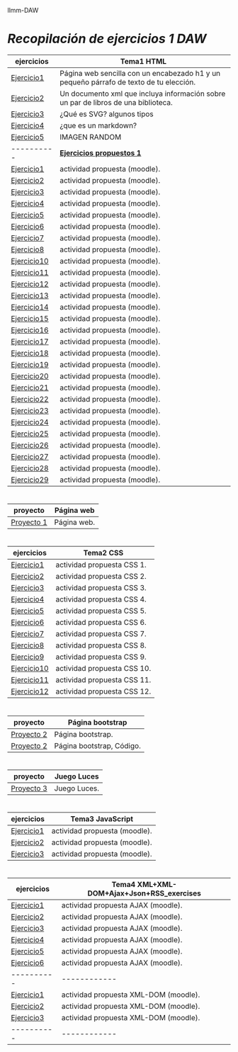 llmm-DAW
# ***Recopilación de ejercicios 1 DAW***
ejercicios | Tema1 HTML
----------|------------
[Ejercicio1](Tema1/act1lm.html)|  Página web sencilla con un encabezado h1 y un pequeño párrafo de texto de tu elección.
[Ejercicio2](Tema1/act2lm.xml)|  Un documento xml que incluya información sobre un par de libros de una biblioteca.
[Ejercicio3](Tema1/svd.html)| ¿Qué es SVG? algunos tipos
[Ejercicio4](Tema1/act4lm.html)| ¿que es un markdown?
[Ejercicio5](IMG/capi.jpg)|IMAGEN RANDOM 
----------| <u>**Ejercicios propuestos 1**</u>
[Ejercicio1](Tema1/act1lm2.html)|  actividad propuesta (moodle).
[Ejercicio2](Tema1/act2lm2.html)|  actividad propuesta (moodle).
[Ejercicio3](Tema1/act3lm2.html)| actividad propuesta (moodle).
[Ejercicio4](Tema1/act4lm2.html)| actividad propuesta (moodle).
[Ejercicio5](Tema1/act5lm2.html)|  actividad propuesta (moodle).
[Ejercicio6](Tema1/act6lm2.html)|  actividad propuesta (moodle).
[Ejercicio7](Tema1/act7lm2.html)|  actividad propuesta (moodle).
[Ejercicio8](Tema1/ejercicio8)|  actividad propuesta (moodle).
[Ejercicio10](Tema1/act10lm2.html)|  actividad propuesta (moodle).
[Ejercicio11](Tema1/act11lm2.html)|  actividad propuesta (moodle).
[Ejercicio12](Tema1/act12lm2.html)|  actividad propuesta (moodle).
[Ejercicio13](Tema1/act13lm2.html)|  actividad propuesta (moodle).
[Ejercicio14](Tema1/act14lm2.html)|  actividad propuesta (moodle).
[Ejercicio15](Tema1/act15lm2.html)|  actividad propuesta (moodle).
[Ejercicio16](Tema1/act16lm2.html)|  actividad propuesta (moodle).
[Ejercicio17](Tema1/ejercicio17)|  actividad propuesta (moodle).
[Ejercicio18](Tema1/ejercicio18)|  actividad propuesta (moodle).
[Ejercicio19](Tema1/ejercicio19)|  actividad propuesta (moodle).
[Ejercicio20](Tema1/ejercicio20)|  actividad propuesta (moodle).
[Ejercicio21](Tema1/ejercicio21)|  actividad propuesta (moodle).
[Ejercicio22](Tema1/ejercicio22)|  actividad propuesta (moodle).
[Ejercicio23](Tema1/ejercicio23)|  actividad propuesta (moodle).
[Ejercicio24](Tema1/act24lm2.html)|  actividad propuesta (moodle).
[Ejercicio25](Tema1/act25lm2.html)|  actividad propuesta (moodle).
[Ejercicio26](Tema1/ejercicio26)|  actividad propuesta (moodle).
[Ejercicio27](Tema1/ejercicio27)|  actividad propuesta (moodle).
[Ejercicio28](Tema1/ejercicio28)|  actividad propuesta (moodle).
[Ejercicio29](Tema1/ejercicio29)|  actividad propuesta (moodle).
#
proyecto | Página web
----------|------------
[Proyecto 1](https://javier-villegas1.github.io/JaviWeb.github.io/index.html)|  Página web.
#
ejercicios | Tema2 CSS
----------|------------
[Ejercicio1](Tema1/act1lm.html)|  actividad propuesta CSS 1.
[Ejercicio2](Tema1/act1lm.html)|  actividad propuesta CSS 2.
[Ejercicio3](Tema1/act1lm.html)|  actividad propuesta CSS 3.
[Ejercicio4](Tema1/act1lm.html)|  actividad propuesta CSS 4.
[Ejercicio5](Tema1/act1lm.html)|  actividad propuesta CSS 5.
[Ejercicio6](Tema1/act1lm.html)|  actividad propuesta CSS 6.
[Ejercicio7](Tema1/act1lm.html)|  actividad propuesta CSS 7.
[Ejercicio8](Tema1/act1lm.html)|  actividad propuesta CSS 8.
[Ejercicio9](Tema1/act1lm.html)|  actividad propuesta CSS 9.
[Ejercicio10](Tema1/act1lm.html)|  actividad propuesta CSS 10.
[Ejercicio11](Tema1/act1lm.html)|  actividad propuesta CSS 11.
[Ejercicio12](Tema1/act1lm.html)|  actividad propuesta CSS 12.
#
proyecto | Página bootstrap
----------|------------
[Proyecto 2](https://javier-villegas1.github.io/mi_sitio_web/)|  Página bootstrap.
[Proyecto 2](https://github.com/Javier-Villegas1/mi_sitio_web/tree/pagina1)|  Página bootstrap, Código.
#
proyecto | Juego Luces
----------|------------
[Proyecto 3](https://github.com/Javier-Villegas1/JuegoLuces)|  Juego Luces.
#
ejercicios | Tema3 JavaScript
----------|------------
[Ejercicio1](https://github.com/Javier-Villegas1/llmm-DAW/blob/main/Tema4/AJAX-EXERCISES/ejercicio1.html)|  actividad propuesta (moodle).
[Ejercicio2](https://github.com/Javier-Villegas1/llmm-DAW/tree/main/JavaScript/ejercicio2)|  actividad propuesta (moodle).
[Ejercicio3](https://github.com/Javier-Villegas1/llmm-DAW/tree/main/JavaScript/ejercico3)| actividad propuesta (moodle).
#
ejercicios | Tema4 XML+XML-DOM+Ajax+Json+RSS_exercises
----------|------------
[Ejercicio1](https://github.com/Javier-Villegas1/llmm-DAW/blob/main/Tema4/AJAX-EXERCISES/ejercicio1.html)|  actividad propuesta AJAX (moodle).
[Ejercicio2](https://github.com/Javier-Villegas1/llmm-DAW/blob/main/Tema4/AJAX-EXERCISES/ejercicio2.html)|  actividad propuesta AJAX (moodle).
[Ejercicio3](https://github.com/Javier-Villegas1/llmm-DAW/blob/main/Tema4/AJAX-EXERCISES/ejercicio3.html)| actividad propuesta AJAX (moodle).
[Ejercicio4](https://github.com/Javier-Villegas1/llmm-DAW/blob/main/Tema4/AJAX-EXERCISES/ejercicio4.html)| actividad propuesta AJAX (moodle).
[Ejercicio5](https://github.com/Javier-Villegas1/llmm-DAW/blob/main/Tema4/AJAX-EXERCISES/ejercicio5.html)| actividad propuesta AJAX (moodle).
[Ejercicio6](https://github.com/Javier-Villegas1/llmm-DAW/blob/main/Tema4/AJAX-EXERCISES/ejercicio3.html)| actividad propuesta AJAX (moodle).
----------|------------
[Ejercicio1](https://github.com/Javier-Villegas1/llmm-DAW/blob/main/Tema4/XML-DOM/ejercicio1.html)|  actividad propuesta XML-DOM (moodle).
[Ejercicio2](https://github.com/Javier-Villegas1/llmm-DAW/blob/main/Tema4/XML-DOM/ejercicio2.html)|  actividad propuesta XML-DOM (moodle).
[Ejercicio3](https://github.com/Javier-Villegas1/llmm-DAW/blob/main/Tema4/XML-DOM/ejercicio3.html)| actividad propuesta XML-DOM (moodle).
----------|------------



